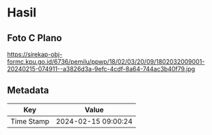# Hasil

## Foto C Plano

https://sirekap-obj-formc.kpu.go.id/6736/pemilu/ppwp/18/02/03/20/09/1802032009001-20240215-074911--a3826d3a-9efc-4cdf-8a64-744ac3b40f79.jpg


## Metadata

| Key        | Value               |
| ---------- | ------------------- |
| Time Stamp | 2024-02-15 09:00:24 |



